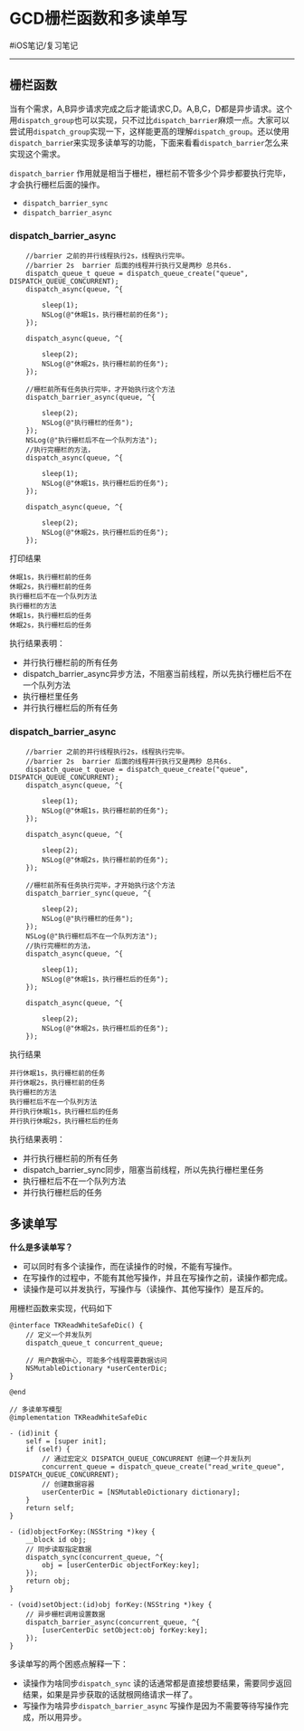 # GCD栅栏函数和多读单写
#iOS笔记/复习笔记
- - - -
## 栅栏函数
当有个需求，A,B异步请求完成之后才能请求C,D。A,B,C，D都是异步请求。这个用`dispatch_group`也可以实现，只不过比`dispatch_barrier`麻烦一点。大家可以尝试用`dispatch_group`实现一下，这样能更高的理解`dispatch_group`。还以使用`dispatch_barrie`r来实现多读单写的功能，下面来看看`dispatch_barrier`怎么来实现这个需求。

`dispatch_barrier` 作用就是相当于栅栏，栅栏前不管多少个异步都要执行完毕，才会执行栅栏后面的操作。
* `dispatch_barrier_sync`
* `dispatch_barrier_async`

### dispatch_barrier_async
```objc
    //barrier 之前的并行线程执行2s，线程执行完毕。
    //barrier 2s  barrier 后面的线程并行执行又是两秒 总共6s.
    dispatch_queue_t queue = dispatch_queue_create("queue", DISPATCH_QUEUE_CONCURRENT);
    dispatch_async(queue, ^{
        
        sleep(1);
        NSLog(@"休眠1s，执行栅栏前的任务");
    });
    
    dispatch_async(queue, ^{
       
        sleep(2);
        NSLog(@"休眠2s，执行栅栏前的任务");
    });
    
    //栅栏前所有任务执行完毕，才开始执行这个方法
    dispatch_barrier_async(queue, ^{
    
        sleep(2);
        NSLog(@"执行栅栏的任务");
    });
    NSLog(@"执行栅栏后不在一个队列方法");
    //执行完栅栏的方法，
    dispatch_async(queue, ^{
        
        sleep(1);
        NSLog(@"休眠1s，执行栅栏后的任务");
    });
  
    dispatch_async(queue, ^{
    
        sleep(2);
        NSLog(@"休眠2s，执行栅栏后的任务");
    });
```

打印结果
```
休眠1s，执行栅栏前的任务
休眠2s，执行栅栏前的任务
执行栅栏后不在一个队列方法
执行栅栏的方法
休眠1s，执行栅栏后的任务
休眠2s，执行栅栏后的任务
```

执行结果表明：
* 并行执行栅栏前的所有任务
* dispatch_barrier_async异步方法，不阻塞当前线程，所以先执行栅栏后不在一个队列方法
* 执行栅栏里任务
* 并行执行栅栏后的所有任务

### dispatch_barrier_async
```objc
    //barrier 之前的并行线程执行2s，线程执行完毕。
    //barrier 2s  barrier 后面的线程并行执行又是两秒 总共6s.
    dispatch_queue_t queue = dispatch_queue_create("queue", DISPATCH_QUEUE_CONCURRENT);
    dispatch_async(queue, ^{
        
        sleep(1);
        NSLog(@"休眠1s，执行栅栏前的任务");
    });
    
    dispatch_async(queue, ^{
       
        sleep(2);
        NSLog(@"休眠2s，执行栅栏前的任务");
    });
    
    //栅栏前所有任务执行完毕，才开始执行这个方法
    dispatch_barrier_sync(queue, ^{
    
        sleep(2);
        NSLog(@"执行栅栏的任务");
    });
    NSLog(@"执行栅栏后不在一个队列方法");
    //执行完栅栏的方法，
    dispatch_async(queue, ^{
        
        sleep(1);
        NSLog(@"休眠1s，执行栅栏后的任务");
    });
  
    dispatch_async(queue, ^{
    
        sleep(2);
        NSLog(@"休眠2s，执行栅栏后的任务");
    });
```

执行结果
```
并行休眠1s，执行栅栏前的任务
并行休眠2s，执行栅栏前的任务
执行栅栏的方法
执行栅栏后不在一个队列方法
并行执行休眠1s，执行栅栏后的任务
并行执行休眠2s，执行栅栏后的任务
```

执行结果表明：
* 并行执行栅栏前的所有任务
* dispatch_barrier_sync同步，阻塞当前线程，所以先执行栅栏里任务
* 执行栅栏后不在一个队列方法
* 并行执行栅栏后的任务

## 多读单写
**什么是多读单写？**
* 可以同时有多个读操作，而在读操作的时候，不能有写操作。
* 在写操作的过程中，不能有其他写操作，并且在写操作之前，读操作都完成。
* 读操作是可以并发执行，写操作与（读操作、其他写操作）是互斥的。

用栅栏函数来实现，代码如下

```objc
@interface TKReadWhiteSafeDic() {
    // 定义一个并发队列
    dispatch_queue_t concurrent_queue;
    
    // 用户数据中心, 可能多个线程需要数据访问
    NSMutableDictionary *userCenterDic;
}

@end

// 多读单写模型
@implementation TKReadWhiteSafeDic

- (id)init {
    self = [super init];
    if (self) {
        // 通过宏定义 DISPATCH_QUEUE_CONCURRENT 创建一个并发队列
        concurrent_queue = dispatch_queue_create("read_write_queue", DISPATCH_QUEUE_CONCURRENT);
        // 创建数据容器
        userCenterDic = [NSMutableDictionary dictionary];
    }
    return self;
}

- (id)objectForKey:(NSString *)key {
    __block id obj;
    // 同步读取指定数据
    dispatch_sync(concurrent_queue, ^{
        obj = [userCenterDic objectForKey:key];
    });
    return obj;
}

- (void)setObject:(id)obj forKey:(NSString *)key {
    // 异步栅栏调用设置数据
    dispatch_barrier_async(concurrent_queue, ^{
        [userCenterDic setObject:obj forKey:key];
    });
}

```

多读单写的两个困惑点解释一下：
* 读操作为啥同步`dispatch_sync`
读的话通常都是直接想要结果，需要同步返回结果，如果是异步获取的话就根网络请求一样了。
* 写操作为啥异步`dispatch_barrier_async`
写操作是因为不需要等待写操作完成，所以用异步。

